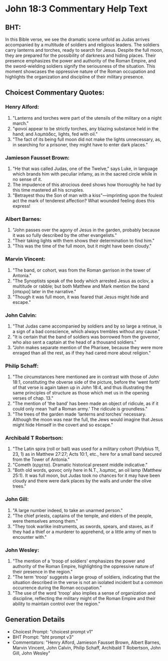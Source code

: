 # John 18:3 Commentary Help Text

## BHT:
In this Bible verse, we see the dramatic scene unfold as Judas arrives accompanied by a multitude of soldiers and religious leaders. The soldiers carry lanterns and torches, ready to search for Jesus. Despite the full moon, they are prepared for the possibility of darkness and hiding places. Their presence emphasizes the power and authority of the Roman Empire, and the sword-wielding soldiers signify the seriousness of the situation. This moment showcases the oppressive nature of the Roman occupation and highlights the organization and discipline of their military presence.

## Choicest Commentary Quotes:
### Henry Alford:
1. "Lanterns and torches were part of the utensils of the military on a night march." 
2. "φανοί appear to be strictly torches, any blazing substance held in the hand; and λαμπάδες, lights, fed with oil." 
3. "The fact of its being full moon did not make the lights unnecessary, as, in searching for a prisoner, they might have to enter dark places."

### Jamieson Fausset Brown:
1. "He that was called Judas, one of the Twelve," says Luke, in language which brands him with peculiar infamy, as in the sacred circle while in no sense of it.
2. The impudence of this atrocious deed shows how thoroughly he had by this time mastered all his scruples.
3. "Betrayest thou the Son of man with a kiss"—imprinting upon the foulest act the mark of tenderest affection? What wounded feeling does this express!

### Albert Barnes:
1. "John passes over the agony of Jesus in the garden, probably because it was so fully described by the other evangelists."
2. "Their taking lights with them shows their determination to find him."
3. "This was the time of the full moon, but it might have been cloudy."

### Marvin Vincent:
1. "The band, or cohort, was from the Roman garrison in the tower of Antonia." 
2. "The Synoptists speak of the body which arrested Jesus as oclov, a multitude or rabble; but both Matthew and Mark mention the band [σπειρα] later in the narrative." 
3. "Though it was full moon, it was feared that Jesus might hide and escape."

### John Calvin:
1. "That Judas came accompanied by soldiers and by so large a retinue, is a sign of a bad conscience, which always trembles without any cause."
2. "It is certain that the band of soldiers was borrowed from the governor, who also sent a captain at the head of a thousand soldiers."
3. "John makes separate mention of the Pharisee, because they were more enraged than all the rest, as if they had cared more about religion."

### Philip Schaff:
1. "The circumstances here mentioned are in contrast with those of John 18:1, constituting the obverse side of the picture, before the ‘went forth’ of that verse is again taken up in John 18:4, and thus illustrating the same principles of structure as those which met us in the opening verses of chap. 13."
2. "The mention of ‘the band’ has been made an object of ridicule, as if it could only mean ‘half a Roman army.’ The ridicule is groundless."
3. "The trees of the garden made ‘lanterns and torches’ necessary. Although the moon was near the full, the Jews would imagine that Jesus might hide Himself in the covert and so escape."

### Archibald T Robertson:
1. "The Latin spira (roll or ball) was used for a military cohort (Polybius 11, 23, 1) as in Matthew 27:27; Acts 10:1, etc., here for a small band secured from the Tower of Antonia."
2. "Cometh (ερχετα). Dramatic historical present middle indicative."
3. "Both old words, φανος only here in N.T., λαμπας, an oil lamp (Matthew 25:1). It was full moon, but Judas took no chances for it may have been cloudy and there were dark places by the walls and under the olive trees."

### John Gill:
1. "A large number indeed, to take an unarmed person."
2. "The chief priests, captains of the temple, and elders of the people, were themselves among them."
3. "They took warlike instruments, as swords, spears, and staves, as if they had a thief or a murderer to apprehend, or a little army of men to encounter with."

### John Wesley:
1. "The mention of a 'troop of soldiers' emphasizes the power and authority of the Roman Empire, highlighting the oppressive nature of their presence in the region."
2. "The term 'troop' suggests a large group of soldiers, indicating that the situation described in the verse is not an isolated incident but a common occurrence during the Roman occupation."
3. "The use of the word 'troop' also implies a sense of organization and discipline, reflecting the military might of the Roman Empire and their ability to maintain control over the region."


## Generation Details
- Choicest Prompt: "choicest prompt v1"
- BHT Prompt: "bht prompt v3"
- Commentators: "Henry Alford, Jamieson Fausset Brown, Albert Barnes, Marvin Vincent, John Calvin, Philip Schaff, Archibald T Robertson, John Gill, John Wesley"
